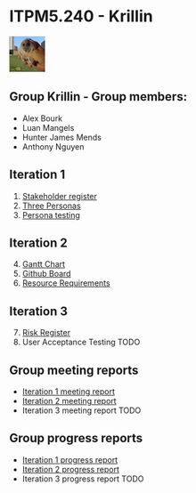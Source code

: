# ITPM5.240 - Krillin
![hampter](https://github.com/AJBEIT/ITPM5.240-Krillin/blob/main/hampter.png)

## Group Krillin - Group members:

* Alex Bourk
* Luan Mangels
* Hunter James Mends
* Anthony Nguyen

## Iteration 1
1. [Stakeholder register](https://github.com/AJBEIT/ITPM5.240-Krillin/blob/main/Iteration%201/Stakeholder%20register.docx)
2. [Three Personas](https://github.com/AJBEIT/ITPM5.240-Krillin/blob/main/Iteration%201/Personas)
3. [Persona testing](https://github.com/AJBEIT/ITPM5.240-Krillin/blob/main/Iteration%201/Personas/Persona%20Testing.docx)

## Iteration 2
4. [Gantt Chart](https://github.com/AJBEIT/ITPM5.240-Krillin/blob/main/Iteration%202/Agile%20Gantt%20chart.xlsx)
5. [Github Board](https://github.com/users/AJBEIT/projects/2/views/1)
6. [Resource Requirements](https://github.com/AJBEIT/ITPM5.240-Krillin/blob/main/Iteration%202/Resource%20Requirements.xlsx)

## Iteration 3
7. [Risk Register](https://github.com/AJBEIT/ITPM5.240-Krillin/blob/main/Iteration%203/risk_register.docx)
8. User Acceptance Testing TODO

## Group meeting reports
* [Iteration 1 meeting report](https://github.com/AJBEIT/ITPM5.240-Krillin/blob/main/Iteration%201/Group%20Meeting%20Report%201.docx)
* [Iteration 2 meeting report](https://github.com/AJBEIT/ITPM5.240-Krillin/blob/main/Iteration%202/Group%20Meeting%20Report%202.docx)
* Iteration 3 meeting report TODO

## Group progress reports
* [Iteration 1 progress report](https://github.com/AJBEIT/ITPM5.240-Krillin/blob/main/Iteration%201/Progress%20Report%201%20-%20Krillin.docx)
* [Iteration 2 progress report](https://github.com/AJBEIT/ITPM5.240-Krillin/blob/main/Iteration%202/Progress%20Report%202%20-%20Krillin.docx)
* Iteration 3 progress report TODO
